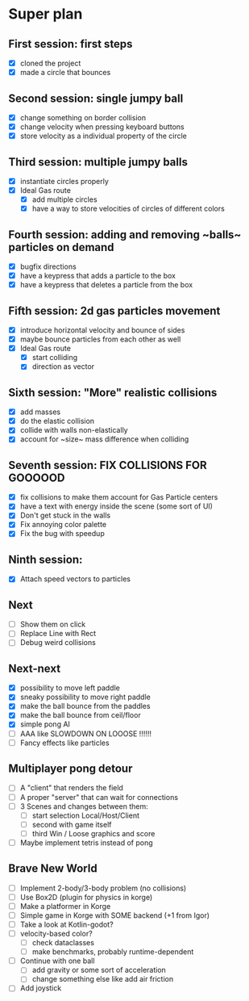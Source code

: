 # Super plan

## First session: first steps

- [x] cloned the project
- [x] made a circle that bounces

## Second session: single jumpy ball

- [x] change something on border collision
- [x] change velocity when pressing keyboard buttons
- [x] store velocity as a individual property of the circle

## Third session: multiple jumpy balls

- [x] instantiate circles properly
- [x] Ideal Gas route
    - [x] add multiple circles
    - [x] have a way to store velocities of circles of different colors

## Fourth session: adding and removing ~balls~ particles on demand

- [x] bugfix directions
- [x] have a keypress that adds a particle to the box
- [x] have a keypress that deletes a particle from the box

## Fifth session: 2d gas particles movement

- [x] introduce horizontal velocity and bounce of sides
- [x] maybe bounce particles from each other as well
- [x] Ideal Gas route
  - [x] start colliding
  - [x] direction as vector

## Sixth session: "More" realistic collisions

- [x] add masses
- [x] do the elastic collision
- [x] collide with walls non-elastically
- [x] account for ~size~ mass difference when colliding

## Seventh session: FIX COLLISIONS FOR GOOOOOD

- [x] fix collisions to make them account for Gas Particle centers
- [x] have a text with energy inside the scene (some sort of UI)
- [x] Don't get stuck in the walls
- [x] Fix annoying color palette
- [x] Fix the bug with speedup

## Ninth session:

- [x] Attach speed vectors to particles

## Next
- [ ] Show them on click
- [ ] Replace Line with Rect
- [ ] Debug weird collisions

## Next-next

- [x] possibility to move left paddle
- [x] sneaky possibility to move right paddle
- [x] make the ball bounce from the paddles
- [x] make the ball bounce from ceil/floor
- [X] simple pong AI
- [ ] AAA like SLOWDOWN ON LOOOSE !!!!!!
- [ ] Fancy effects like particles

## Multiplayer pong detour

- [ ] A "client" that renders the field
- [ ] A proper "server" that can wait for connections
- [ ] 3 Scenes and changes between them:
  - [ ] start selection Local/Host/Client
  - [ ] second with game itself
  - [ ] third Win / Loose graphics and score
- [ ] Maybe implement tetris instead of pong

## Brave New World

- [ ] Implement 2-body/3-body problem (no collisions)
- [ ] Use Box2D (plugin for physics in korge)
- [ ] Make a platformer in Korge
- [ ] Simple game in Korge with SOME backend (+1 from Igor)
- [ ] Take a look at Kotlin-godot?
- [ ] velocity-based color?
   - [ ] check dataclasses
   - [ ] make benchmarks, probably runtime-dependent
- [ ] Continue with one ball
   - [ ] add gravity or some sort of acceleration
   - [ ] change something else like add air friction
- [ ] Add joystick
